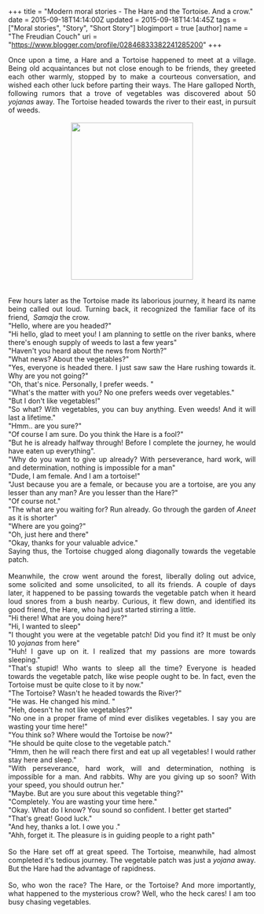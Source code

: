 +++
title = "Modern moral stories - The Hare and the Tortoise. And a crow."
date = 2015-09-18T14:14:00Z
updated = 2015-09-18T14:14:45Z
tags = ["Moral stories", "Story", "Short Story"]
blogimport = true 
[author]
	name = "The Freudian Couch"
	uri = "https://www.blogger.com/profile/02846833382241285200"
+++

<div dir="ltr" style="text-align: left;" trbidi="on">
<div style="text-align: justify;">
Once upon a time, a Hare and a Tortoise happened to meet at a village. Being old acquaintances but not close enough to be friends, they greeted each other warmly, stopped by to make a courteous conversation, and wished each other luck before parting their ways. The Hare galloped North, following rumors that a trove of vegetables was discovered about 50 <i>yojanas</i> away. The Tortoise headed towards the river to their east, in pursuit of weeds.</div>
<div style="text-align: justify;">
<br /></div>
<div class="separator" style="clear: both; text-align: center;">
<a href="https://blogger.googleusercontent.com/img/b/R29vZ2xl/AVvXsEi4f-6wyxdkkS_vsafqYNg36GjzIUbR-rbdWVrNDHXZtTpNns9yWCByS7ysWZ7XhPfZsmuFxHTSYEee5BDQWhHzWj2DTPjsY_6eJ_H9gj2opSTHd_hWayEC0aQvMzPvQCIP8KLWvsERfV2s/s1600/tommy.gif" imageanchor="1" style="margin-left: 1em; margin-right: 1em;"><img border="0" height="320" src="https://blogger.googleusercontent.com/img/b/R29vZ2xl/AVvXsEi4f-6wyxdkkS_vsafqYNg36GjzIUbR-rbdWVrNDHXZtTpNns9yWCByS7ysWZ7XhPfZsmuFxHTSYEee5BDQWhHzWj2DTPjsY_6eJ_H9gj2opSTHd_hWayEC0aQvMzPvQCIP8KLWvsERfV2s/s320/tommy.gif" width="248" /></a></div>
<div style="text-align: justify;">
<br /></div>
<div style="text-align: justify;">
<br /></div>
<div style="text-align: justify;">
Few hours later as the Tortoise made its laborious journey, it heard its name being called out loud. Turning back, it recognized the familiar face of its friend, &nbsp;<i>Samaja </i>the crow.</div>
<div style="text-align: justify;">
"Hello, where are you headed?"</div>
<div style="text-align: justify;">
"Hi hello, glad to meet you! I am planning to settle on the river banks, where there's enough supply of weeds to last a few years"</div>
<div style="text-align: justify;">
"Haven't you heard about the news from North?"</div>
<div style="text-align: justify;">
"What news? About the vegetables?"</div>
<div style="text-align: justify;">
"Yes, everyone is headed there. I just saw saw the Hare rushing towards it. Why are you not going?"</div>
<div style="text-align: justify;">
"Oh, that's nice. Personally, I prefer weeds. "</div>
<div style="text-align: justify;">
"What's the matter with you? No one prefers weeds over vegetables."</div>
<div style="text-align: justify;">
"But I don't like vegetables!"</div>
<div style="text-align: justify;">
"So what? With vegetables, you can buy anything. Even weeds! And it will last a lifetime."</div>
<div style="text-align: justify;">
"Hmm.. are you sure?"</div>
<div style="text-align: justify;">
"Of course I am sure. Do you think the Hare is a fool?"</div>
<div style="text-align: justify;">
"But he is already halfway through! Before I complete the journey, he would have eaten up everything".</div>
<div style="text-align: justify;">
"Why do you want to give up already? With perseverance, hard work, will and determination, nothing is impossible for a man"</div>
<div style="text-align: justify;">
"Dude, I am female. And I am a tortoise!"</div>
<div style="text-align: justify;">
"Just because you are a female, or because you are a tortoise, are you any lesser than any man? Are you lesser than the Hare?"</div>
<div style="text-align: justify;">
"Of course not."</div>
<div style="text-align: justify;">
"The what are you waiting for? Run already. Go through the garden of <i>Aneet</i> as it is shorter"</div>
<div style="text-align: justify;">
"Where are you going?"</div>
<div style="text-align: justify;">
"Oh, just here and there"</div>
<div style="text-align: justify;">
"Okay, thanks for your valuable advice."</div>
<div style="text-align: justify;">
Saying thus, the Tortoise chugged along diagonally towards the vegetable patch.</div>
<div style="text-align: justify;">
<br /></div>
<div style="text-align: justify;">
Meanwhile, the crow went around the forest, liberally doling out advice, some solicited and some unsolicited, to all its friends. A couple of days later, it happened to be passing towards the vegetable patch when it heard loud snores from a bush nearby. Curious, it flew down, and identified its good friend, the Hare, who had just started stirring a little.</div>
<div style="text-align: justify;">
"Hi there! What are you doing here?"</div>
<div style="text-align: justify;">
"Hi, I wanted to sleep"</div>
<div style="text-align: justify;">
"I thought you were at the vegetable patch! Did you find it? It must be only 10 <i>yojanas</i> from here"</div>
<div style="text-align: justify;">
"Huh! I gave up on it. I realized that my passions are more towards sleeping."</div>
<div style="text-align: justify;">
"That's stupid! Who wants to sleep all the time? Everyone is headed towards the vegetable patch, like wise people ought to be. In fact, even the Tortoise must be quite close to it by now."</div>
<div style="text-align: justify;">
"The Tortoise? Wasn't he headed towards the River?"</div>
<div style="text-align: justify;">
"He was. He changed his mind. "</div>
<div style="text-align: justify;">
"Heh, doesn't he not like vegetables?"</div>
<div style="text-align: justify;">
"No one in a proper frame of mind ever dislikes vegetables. I say you are wasting your time here!"</div>
<div style="text-align: justify;">
"You think so? Where would the Tortoise be now?"</div>
<div style="text-align: justify;">
"He should be quite close to the vegetable patch."</div>
<div style="text-align: justify;">
"Hmm, then he will reach there first and eat up all vegetables! I would rather stay here and sleep."</div>
<div style="text-align: justify;">
"With perseverance, hard work, will and determination, nothing is impossible for a man. And rabbits. Why are you giving up so soon? With your speed, you should outrun her."</div>
<div style="text-align: justify;">
"Maybe. But are you sure about this vegetable thing?"</div>
<div style="text-align: justify;">
"Completely. You are wasting your time here."</div>
<div style="text-align: justify;">
"Okay. What do I know? You sound so confident. I better get started"</div>
<div style="text-align: justify;">
"That's great! Good luck."</div>
<div style="text-align: justify;">
"And hey, thanks a lot. I owe you ."</div>
<div style="text-align: justify;">
"Ahh, forget it. The pleasure is in guiding people to a right path"</div>
<div style="text-align: justify;">
<br /></div>
<div style="text-align: justify;">
So the Hare set off at great speed. The Tortoise, meanwhile, had almost completed it's tedious journey. The vegetable patch was just a <i>yojana </i>away. But the Hare had the advantage of rapidness.&nbsp;</div>
<div style="text-align: justify;">
<br /></div>
<div style="text-align: justify;">
So, who won the race? The Hare, or the Tortoise? And more importantly, what happened to the mysterious crow? Well, who the heck cares! I am too busy chasing vegetables.</div>
<div style="text-align: justify;">
<br /></div>
<div style="text-align: justify;">
<br /></div>
<div style="text-align: justify;">
<br /></div>
<div style="text-align: justify;">
<br /></div>
</div>

